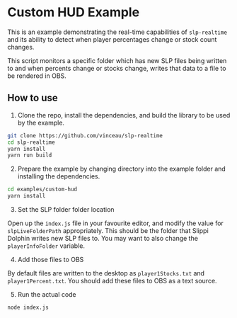 # Custom HUD Example

This is an example demonstrating the real-time capabilities of `slp-realtime` and its ability
to detect when player percentages change or stock count changes.

This script monitors a specific folder which has new SLP files being written to
and when percents change or stocks change, writes that data to a file to be rendered in OBS.

## How to use

1. Clone the repo, install the dependencies, and build the library to be used by the example.

```bash
git clone https://github.com/vinceau/slp-realtime
cd slp-realtime
yarn install
yarn run build
```

2. Prepare the example by changing directory into the example folder and installing the dependencies. 

```bash
cd examples/custom-hud
yarn install
```

3. Set the SLP folder folder location

Open up the `index.js` file in your favourite editor, and modify the value for `slpLiveFolderPath` appropriately.
This should be the folder that Slippi Dolphin writes new SLP files to. You may want to also change the `playerInfoFolder`
variable.

4. Add those files to OBS

By default files are written to the desktop as `player1Stocks.txt` and `player1Percent.txt`. You should add
these files to OBS as a text source.

5. Run the actual code

```bash
node index.js
```
